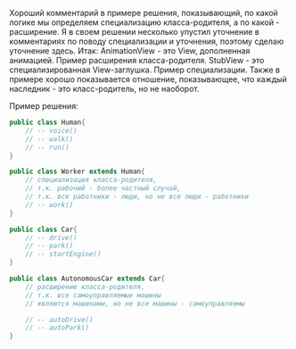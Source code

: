 Хороший комментарий в примере решения, показывающий,
по какой логике мы определяем специализацию класса-родителя, а по какой - расширение. 
Я в своем решении несколько упустил уточнение в комментариях по поводу специализации и уточнения, поэтому сделаю уточнение здесь. 
Итак: AnimationView - это View, дополненная анимацией. Пример расширения класса-родителя.
StubView - это специализированная View-заглушка. Пример специализации.
Также в примере хорошо показывается отношение, показывающее, что каждый наследник - это класс-родитель, но не наоборот. 

Пример решения:
```java
public class Human{
    // -- voice()
    // -- walk()
    // -- run()
}

public class Worker extends Human{ 
    // специализация класса-родителя, 
    // т.к. рабочий - более частный случай,
    // т.к. все работники - люди, но не все люди - работники
    // -- work()
}

public class Car{
    // -- drive()
    // -- park()
    // -- startEngine()
}

public class AutonomousCar extends Car{ 
    // расширение класса-родителя, 
    // т.к. все самоуправляемые машины
    // являются машинами, но не все машины - самоуправляемы

    // -- autoDrive()
    // -- autoPark()
}
```